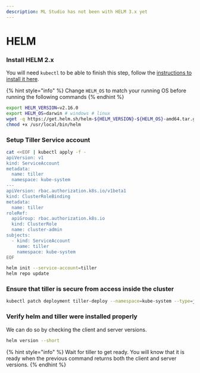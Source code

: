 ```yaml
---
description: ML Studio has not been with HELM 3.x yet
---
```


# HELM

### Install HELM 2.x

You will need `kubectl` to be able to finish this step, follow the [instructions to install it here](https://kubernetes.io/docs/tasks/tools/install-kubectl).

{% hint style="info" %}
Change `HELM_OS` to match your running OS before running the following commands
{% endhint %}

```bash
export HELM_VERSION=v2.16.0
export HELM_OS=darwin # windows # linux
wget -q https://get.helm.sh/helm-${HELM_VERSION}-${HELM_OS}-amd64.tar.gz -O - | tar -xzO ${HELM_OS}-amd64/helm > /usr/local/bin/helm && \
chmod +x /usr/local/bin/helm
```

### Setup Tiller Service account

```bash
cat <<EOF | kubectl apply -f -
apiVersion: v1
kind: ServiceAccount
metadata:
  name: tiller
  namespace: kube-system
---
apiVersion: rbac.authorization.k8s.io/v1beta1
kind: ClusterRoleBinding
metadata:
  name: tiller
roleRef:
  apiGroup: rbac.authorization.k8s.io
  kind: ClusterRole
  name: cluster-admin
subjects:
  - kind: ServiceAccount
    name: tiller
    namespace: kube-system
EOF

helm init --service-account=tiller
helm repo update
```

### Ensure that tiller is secure from access inside the cluster

```bash
kubectl patch deployment tiller-deploy --namespace=kube-system --type=json --patch='[{"op": "add", "path": "/spec/template/spec/containers/0/command", "value": ["/tiller", "--listen=localhost:44134"]}]'
```

### Verify helm and tiller were installed properly

We can do so by checking the client and server versions.

```bash
helm version --short
```

{% hint style="info" %}
Wait for tiller to get ready. You will know that it is ready when the previous command returns both the client and server versions.
{% endhint %}




